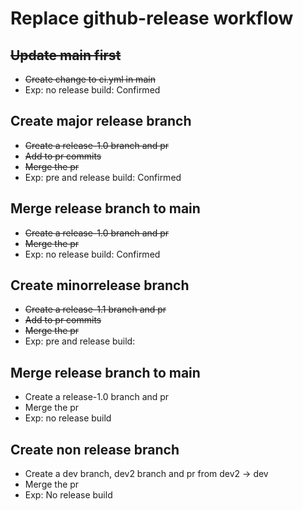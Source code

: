 # Replace github-release workflow


## ~~Update main first~~
* ~~Create change to ci.yml in main~~
* Exp: no release build: Confirmed


## Create major release branch 
* ~~Create a release-1.0 branch and pr~~
* ~~Add to pr commits~~
* ~~Merge the pr~~
* Exp: pre and release build: Confirmed

## Merge release branch to main
* ~~Create a release-1.0 branch and pr~~
* ~~Merge the pr~~
* Exp: no release build: Confirmed

## Create minorrelease branch 
* ~~Create a release-1.1 branch and pr~~
* ~~Add to pr commits~~
* ~~Merge the pr~~
* Exp: pre and release build: 

## Merge release branch to main
* Create a release-1.0 branch and pr
* Merge the pr
* Exp: no release build

## Create non release branch 
* Create a dev branch, dev2 branch and pr from dev2 -> dev
* Merge the pr
* Exp: No release build




